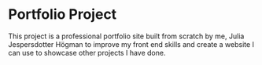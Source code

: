 # Portfolio Project

This project is a professional portfolio site built from scratch by me, Julia Jespersdotter Högman to improve my front end skills and create a website I can use to showcase other projects I have done.
